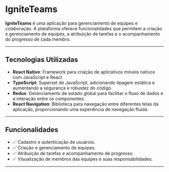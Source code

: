 # IgniteTeams

**IgniteTeams** é uma aplicação para gerenciamento de equipes e colaboração. A plataforma oferece funcionalidades que permitem a criação e gerenciamento de equipes, a atribuição de tarefas e o acompanhamento do progresso de cada membro.

---

## **Tecnologias Utilizadas**

- **React Native**: Framework para criação de aplicativos móveis nativos com JavaScript e React.
- **TypeScript**: Superset de JavaScript, adicionando tipagem estática e aumentando a segurança e robustez do código.
- **Redux**: Gerenciamento de estado global para facilitar o fluxo de dados e a interação entre os componentes.
- **React Navigation**: Biblioteca para navegação entre diferentes telas da aplicação, proporcionando uma experiência de navegação fluida.

---

## **Funcionalidades**

- ✅ Cadastro e autenticação de usuários.
- ✅ Criação e gerenciamento de equipes.
- ✅ Atribuição de tarefas e acompanhamento de progresso.
- ✅ Visualização de membros das equipes e suas responsabilidades.

---
